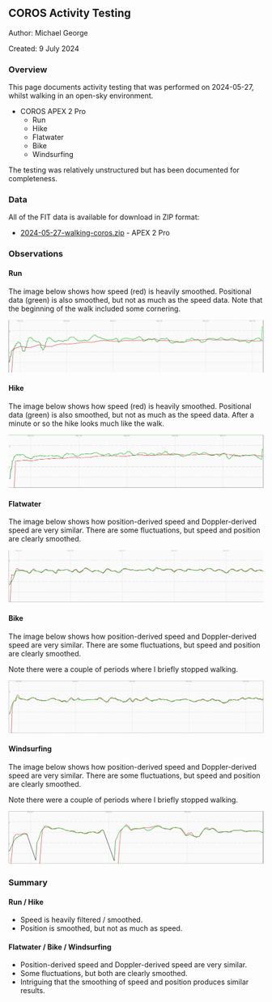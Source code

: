 ## COROS Activity Testing

Author: Michael George

Created: 9 July 2024



### Overview

This page documents activity testing that was performed on 2024-05-27, whilst walking in an open-sky environment.

- COROS APEX 2 Pro
  - Run
  - Hike
  - Flatwater
  - Bike
  - Windsurfing

The testing was relatively unstructured but has been documented for completeness.



### Data

All of the FIT data is available for download in ZIP format:

- [2024-05-27-walking-coros.zip](2024-05-27-walking-coros.zip) - APEX 2 Pro



### Observations

#### Run

The image below shows how speed (red) is heavily smoothed. Positional data (green) is also smoothed, but not as much as the speed data. Note that the beginning of the walk included some cornering.

![run](img/1-run.png)



#### Hike

The image below shows how speed (red) is heavily smoothed. Positional data (green) is also smoothed, but not as much as the speed data. After a minute or so the hike looks much like the walk.

![hike](img/2-hike.png)



#### Flatwater

The image below shows how position-derived speed and Doppler-derived speed are very similar. There are some fluctuations, but speed and position are clearly smoothed.

![flatwater](img/3-flatwater.png)



#### Bike

The image below shows how position-derived speed and Doppler-derived speed are very similar. There are some fluctuations, but speed and position are clearly smoothed.

Note there were a couple of periods where I briefly stopped walking.

![bike](img/4-bike.png)



####  Windsurfing

The image below shows how position-derived speed and Doppler-derived speed are very similar. There are some fluctuations, but speed and position are clearly smoothed.

Note there were a couple of periods where I briefly stopped walking.

![windsurfing](img/5-windsurfing.png)



### Summary

#### Run / Hike

- Speed is heavily filtered / smoothed.
- Position is smoothed, but not as much as speed.

#### Flatwater / Bike / Windsurfing

- Position-derived speed and Doppler-derived speed are very similar.
- Some fluctuations, but both are clearly smoothed.
- Intriguing that the smoothing of speed and position produces similar results.